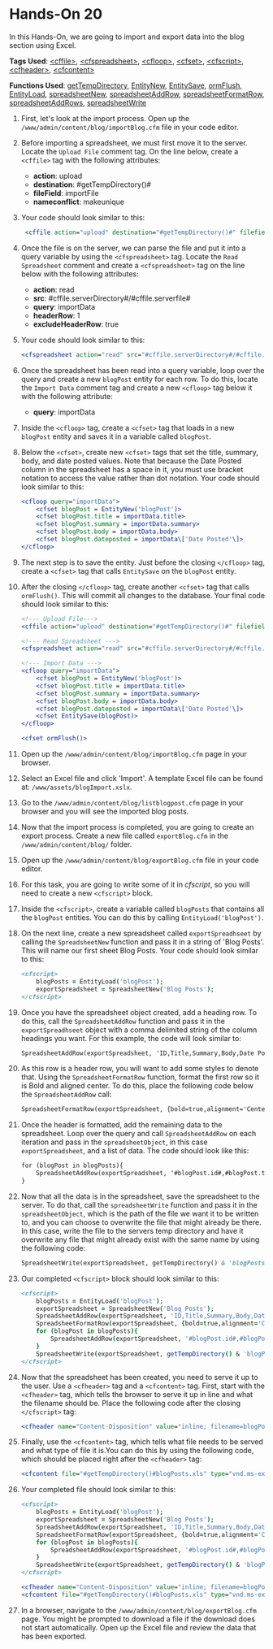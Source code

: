 # Hands-On 20

In this Hands-On, we are going to import and export data into the blog section using Excel.

**Tags Used**: [\<cffile>](https://helpx.adobe.com/coldfusion/cfml-reference/coldfusion-tags/tags-f/cffile.html), [\<cfspreadsheet>](https://helpx.adobe.com/coldfusion/cfml-reference/coldfusion-tags/tags-r-s/cfspreadsheet.html), [\<cfloop>](https://helpx.adobe.com/coldfusion/cfml-reference/coldfusion-tags/tags-j-l/cfloop.html), [\<cfset>](https://helpx.adobe.com/coldfusion/cfml-reference/coldfusion-tags/tags-r-s/cfset.html), [\<cfscript>](https://helpx.adobe.com/coldfusion/cfml-reference/coldfusion-tags/tags-r-s/cfscript.html), [\<cfheader>](https://helpx.adobe.com/coldfusion/cfml-reference/coldfusion-tags/tags-g-h/cfheader.html), [\<cfcontent>](https://helpx.adobe.com/coldfusion/cfml-reference/coldfusion-tags/tags-c/cfcontent.html)

**Functions Used**: [getTempDirectory](https://helpx.adobe.com/coldfusion/cfml-reference/coldfusion-functions/functions-e-g/gettempdirectory.html), [EntityNew](https://helpx.adobe.com/coldfusion/cfml-reference/coldfusion-functions/functions-e-g/entitynew.html), [EntitySave](https://helpx.adobe.com/coldfusion/cfml-reference/coldfusion-functions/functions-e-g/entitysave.html), [ormFlush](https://helpx.adobe.com/coldfusion/cfml-reference/coldfusion-functions/functions-m-r/ormflush.html), [EntityLoad](https://helpx.adobe.com/coldfusion/cfml-reference/coldfusion-functions/functions-e-g/entityload.html), [spreadsheetNew](https://helpx.adobe.com/coldfusion/cfml-reference/coldfusion-functions/functions-s/spreadsheetnew.html), [spreadsheetAddRow](https://helpx.adobe.com/coldfusion/cfml-reference/coldfusion-functions/functions-s/spreadsheetaddrow.html), [spreadsheetFormatRow](https://helpx.adobe.com/coldfusion/cfml-reference/coldfusion-functions/functions-s/spreadsheetformatrow.html), [spreadsheetAddRows](https://helpx.adobe.com/coldfusion/cfml-reference/coldfusion-functions/functions-s/spreadsheetaddrows.html), [spreadsheetWrite](https://helpx.adobe.com/coldfusion/cfml-reference/coldfusion-functions/functions-s/spreadsheetwrite.html)

1. First, let's look at the import process. Open up the `/www/admin/content/blog/importBlog.cfm` file in your code editor.
1. Before importing a spreadsheet, we must first move it to the server. Locate the `Upload File` comment tag. On the line below, create a `<cffile>` tag with the following attributes:
    * **action**: upload
    * **destination**: #getTempDirectory()#
    * **fileField**: importFile
    * **nameconflict**: makeunique
1. Your code should look similar to this:

   ```cfml
    <cffile action="upload" destination="#getTempDirectory()#" filefield="importFile" nameconflict="makeunique">
   ```

1. Once the file is on the server, we can parse the file and put it into a query variable by using the `<cfspreadsheet>` tag. Locate the `Read Spreadsheet` comment and create a `<cfspreadsheet>` tag on the line below with the following attributes:
    * **action**: read
    * **src**: #cffile.serverDirectory#/#cffile.serverfile#
    * **query**: importData
    * **headerRow**: 1
    * **excludeHeaderRow**: true
1. Your code should look similar to this:

    ```cfml
    <cfspreadsheet action="read" src="#cffile.serverDirectory#/#cffile.serverfile#" query="importData" headerrow="1" excludeheaderrow="true">
    ```

1. Once the spreadsheet has been read into a query variable, loop over the query and create a new `blogPost` entity for each row. To do this, locate the `Import Data` comment tag and create a new `<cfloop>` tag below it with the following attribute:
    * **query**: importData
1. Inside the `<cfloop>` tag, create a `<cfset>` tag that loads in a new `blogPost` entity and saves it in a variable called `blogPost`.
1. Below the `<cfset>`, create new `<cfset>` tags that set the title, summary, body, and date posted values. Note that because the Date Posted column in the spreadsheet has a space in it, you must use bracket notation to access the value rather than dot notation. Your code should look similar to this:

    ```cfml
    <cfloop query="importData">
        <cfset blogPost = EntityNew('blogPost')>
        <cfset blogPost.title = importData.title>
        <cfset blogPost.summary = importData.summary>
        <cfset blogPost.body = importData.body>
        <cfset blogPost.dateposted = importData\['Date Posted'\]>
    </cfloop>
    ```

1. The next step is to save the entity. Just before the closing `</cfloop>` tag, create a `<cfset>` tag that calls `EntitySave` on the `blogPost` entity.
1. After the closing `</cfloop>` tag, create another `<cfset>` tag that calls `ormFlush()`. This will commit all changes to the database. Your final code should look similar to this:

    ```cfml
    <!--- Upload File--->
    <cffile action="upload" destination="#getTempDirectory()#" filefield="importFile" nameconflict="makeunique">

    <!--- Read Spreadsheet --->
    <cfspreadsheet action="read" src="#cffile.serverDirectory#/#cffile.serverfile#" query="importData" headerrow="1" excludeheaderrow="true">

    <!--- Import Data --->
    <cfloop query="importData">
        <cfset blogPost = EntityNew('blogPost')>
        <cfset blogPost.title = importData.title>
        <cfset blogPost.summary = importData.summary>
        <cfset blogPost.body = importData.body>
        <cfset blogPost.dateposted = importData\['Date Posted'\]>
        <cfset EntitySave(blogPost)>
    </cfloop>

    <cfset ormFlush()>
    ```

1. Open up the `/www/admin/content/blog/importBlog.cfm` page in your browser.
1. Select an Excel file and click 'Import'. A template Excel file can be found at: `/www/assets/blogImport.xslx`.
1. Go to the `/www/admin/content/blog/listblogpost.cfm` page in your browser and you will see the imported blog posts.
1. Now that the import process is completed, you are going to create an export process. Create a new file called `exportBlog.cfm` in the `/www/admin/content/blog/` folder.
1. Open up the `/www/admin/content/blog/exportBlog.cfm` file in your code editor.
1. For this task, you are going to write some of it in *cfscript*, so you will need to create a new `<cfscript>` block.
1. Inside the `<cfscript>`, create a variable called `blogPosts` that contains all the `blogPost` entities. You can do this by calling `EntityLoad('blogPost')`.
1. On the next line, create a new spreadsheet called `exportSpreadhseet` by calling the `SpreadsheetNew` function and pass it in a string of 'Blog Posts'. This will name our first sheet Blog Posts. Your code should look similar to this:

    ```cfml
    <cfscript>
        blogPosts = EntityLoad('blogPost');
        exportSpreadsheet = SpreadsheetNew('Blog Posts');
    </cfscript>
    ```

1. Once you have the spreadsheet object created, add a heading row. To do this, call the `SpreadsheetAddRow` function and pass it in the `exportSpreadhseet` object with a comma delimited string of the column headings you want. For this example, the code will look similar to:

    ```cfml
    SpreadsheetAddRow(exportSpreadsheet, 'ID,Title,Summary,Body,Date Posted');
    ```

1. As this row is a header row, you will want to add some styles to denote that. Using the `SpreadsheetFormatRow` function, format the first row so it is Bold and aligned center. To do this, place the following code below the `SpreadsheetAddRow` call:

    ```cfml
    SpreadsheetFormatRow(exportSpreadsheet, {bold=true,alignment='Center'}, 1);
    ```

1. Once the header is formatted, add the remaining data to the spreadsheet. Loop over the query and call `SpreadsheetAddRow` on each iteration and pass in the `spreadsheetObject`, in this case `exportSpreadsheet`, and a list of data. The code should look like this:

    ```cfml
    for (blogPost in blogPosts){
        SpreadsheetAddRow(exportSpreadsheet, '#blogPost.id#,#blogPost.title#,#blogPost.summary#,#blogPost.body#,#blogPost.datePosted#');
    }
    ```

1. Now that all the data is in the spreadsheet, save the spreadsheet to the server. To do that, call the `spreadsheetWrite` function and pass it in the `spreadsheetObject`, which is the path of the file we want it to be written to, and you can choose to overwrite the file that might already be there. In this case, write the file to the servers temp directory and have it overwrite any file that might already exist with the same name by using the following code:

    ```cfml
    SpreadsheetWrite(exportSpreadsheet, getTempDirectory() & 'blogPosts.xls', true);
    ```

1. Our completed `<cfscript>` block should look similar to this:

    ```cfml
    <cfscript>
        blogPosts = EntityLoad('blogPost');
        exportSpreadsheet = SpreadsheetNew('Blog Posts');
        SpreadsheetAddRow(exportSpreadsheet, 'ID,Title,Summary,Body,Date Posted');
        SpreadsheetFormatRow(exportSpreadsheet, {bold=true,alignment='Center'}, 1);
        for (blogPost in blogPosts){
            SpreadsheetAddRow(exportSpreadsheet, '#blogPost.id#,#blogPost.title#,#blogPost.summary#,#blogPost.body#,#blogPost.datePosted#');
        }
        SpreadsheetWrite(exportSpreadsheet, getTempDirectory() & 'blogPosts.xls', true);
    </cfscript>
    ```

1. Now that the spreadsheet has been created, you need to serve it up to the user. Use a `<cfheader>` tag and a `<cfcontent>` tag. First, start with the `<cfheader>` tag, which tells the browser to serve it up in line and what the filename should be. Place the following code after the closing `</cfscript>` tag:

    ```cfml
    <cfheader name="Content-Disposition" value="inline; filename=blogPosts.xls">
    ```

1. Finally, use the `<cfcontent>` tag, which tells what file needs to be served and what type of file it is.You can do this by using the following code, which should be placed right after the `<cfheader>` tag:

    ```cfml
    <cfcontent file="#getTempDirectory()#blogPosts.xls" type="vnd.ms-excel">
    ```

1. Your completed file should look similar to this:

    ```cfml
    <cfscript>
        blogPosts = EntityLoad('blogPost');
        exportSpreadsheet = SpreadsheetNew('Blog Posts');
        SpreadsheetAddRow(exportSpreadsheet, 'ID,Title,Summary,Body,Date Posted');
        SpreadsheetFormatRow(exportSpreadsheet, {bold=true,alignment='Center'}, 1);
        for (blogPost in blogPosts){
            SpreadsheetAddRow(exportSpreadsheet, '#blogPost.id#,#blogPost.title#,#blogPost.summary#,#blogPost.body#,#blogPost.datePosted#');
        }
        SpreadsheetWrite(exportSpreadsheet, getTempDirectory() & 'blogPosts.xls', true);
    </cfscript>

    <cfheader name="Content-Disposition" value="inline; filename=blogPosts.xls">
    <cfcontent file="#getTempDirectory()#blogPosts.xls" type="vnd.ms-excel">
    ```

1. In a browser, navigate to the `/www/admin/content/blog/exportBlog.cfm` page. You might be prompted to download a file if the download does not start automatically. Open up the Excel file and review the data that has been exported.
